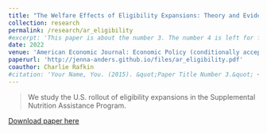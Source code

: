 ```yaml
---
title: "The Welfare Effects of Eligibility Expansions: Theory and Evidence from SNAP (with Charlie Rafkin)"
collection: research
permalink: /research/ar_eligibility
#excerpt: 'This paper is about the number 3. The number 4 is left for future work.'
date: 2022
venue: 'American Economic Journal: Economic Policy (conditionally accepted)'
paperurl: 'http://jenna-anders.github.io/files/ar_eligibility.pdf'
coauthor: Charlie Rafkin
#citation: 'Your Name, You. (2015). &quot;Paper Title Number 3.&quot; <i>Journal 1</i>. 1(3).'
---
```

> We study the U.S. rollout of eligibility expansions in the Supplemental Nutrition Assistance Program.

[Download paper here](http://academicpages.github.io/files/ar_eligibility.pdf)